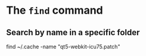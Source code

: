 # The `find` command

## Search by name in a specific folder
find ~/.cache -name "qt5-webkit-icu75.patch"
